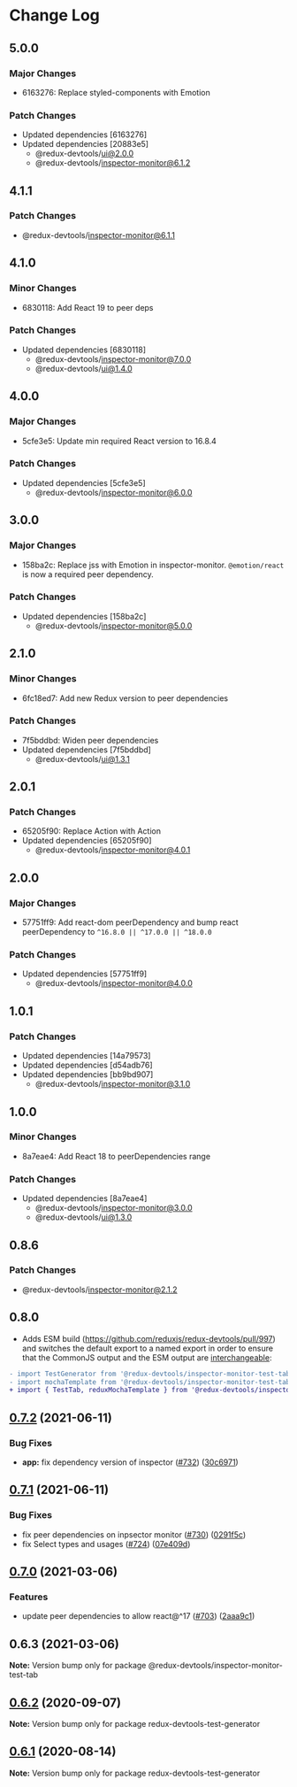 # Change Log

## 5.0.0

### Major Changes

- 6163276: Replace styled-components with Emotion

### Patch Changes

- Updated dependencies [6163276]
- Updated dependencies [20883e5]
  - @redux-devtools/ui@2.0.0
  - @redux-devtools/inspector-monitor@6.1.2

## 4.1.1

### Patch Changes

- @redux-devtools/inspector-monitor@6.1.1

## 4.1.0

### Minor Changes

- 6830118: Add React 19 to peer deps

### Patch Changes

- Updated dependencies [6830118]
  - @redux-devtools/inspector-monitor@7.0.0
  - @redux-devtools/ui@1.4.0

## 4.0.0

### Major Changes

- 5cfe3e5: Update min required React version to 16.8.4

### Patch Changes

- Updated dependencies [5cfe3e5]
  - @redux-devtools/inspector-monitor@6.0.0

## 3.0.0

### Major Changes

- 158ba2c: Replace jss with Emotion in inspector-monitor. `@emotion/react` is now a required peer dependency.

### Patch Changes

- Updated dependencies [158ba2c]
  - @redux-devtools/inspector-monitor@5.0.0

## 2.1.0

### Minor Changes

- 6fc18ed7: Add new Redux version to peer dependencies

### Patch Changes

- 7f5bddbd: Widen peer dependencies
- Updated dependencies [7f5bddbd]
  - @redux-devtools/ui@1.3.1

## 2.0.1

### Patch Changes

- 65205f90: Replace Action<unknown> with Action<string>
- Updated dependencies [65205f90]
  - @redux-devtools/inspector-monitor@4.0.1

## 2.0.0

### Major Changes

- 57751ff9: Add react-dom peerDependency and bump react peerDependency to `^16.8.0 || ^17.0.0 || ^18.0.0`

### Patch Changes

- Updated dependencies [57751ff9]
  - @redux-devtools/inspector-monitor@4.0.0

## 1.0.1

### Patch Changes

- Updated dependencies [14a79573]
- Updated dependencies [d54adb76]
- Updated dependencies [bb9bd907]
  - @redux-devtools/inspector-monitor@3.1.0

## 1.0.0

### Minor Changes

- 8a7eae4: Add React 18 to peerDependencies range

### Patch Changes

- Updated dependencies [8a7eae4]
  - @redux-devtools/inspector-monitor@3.0.0
  - @redux-devtools/ui@1.3.0

## 0.8.6

### Patch Changes

- @redux-devtools/inspector-monitor@2.1.2

## 0.8.0

- Adds ESM build (https://github.com/reduxjs/redux-devtools/pull/997) and switches the default export to a named export in order to ensure that the CommonJS output and the ESM output are [interchangeable](https://rollupjs.org/guide/en/#outputexports):

```diff
- import TestGenerator from '@redux-devtools/inspector-monitor-test-tab';
- import mochaTemplate from '@redux-devtools/inspector-monitor-test-tab/lib/redux/mocha';
+ import { TestTab, reduxMochaTemplate } from '@redux-devtools/inspector-monitor-test-tab';
```

## [0.7.2](https://github.com/reduxjs/redux-devtools/compare/@redux-devtools/inspector-monitor-test-tab@0.7.1...@redux-devtools/inspector-monitor-test-tab@0.7.2) (2021-06-11)

### Bug Fixes

- **app:** fix dependency version of inspector ([#732](https://github.com/reduxjs/redux-devtools/issues/732)) ([30c6971](https://github.com/reduxjs/redux-devtools/commit/30c6971d379c53ec1343a20240b73705751f7445))

## [0.7.1](https://github.com/reduxjs/redux-devtools/compare/@redux-devtools/inspector-monitor-test-tab@0.7.0...@redux-devtools/inspector-monitor-test-tab@0.7.1) (2021-06-11)

### Bug Fixes

- fix peer dependencies on inpsector monitor ([#730](https://github.com/reduxjs/redux-devtools/issues/730)) ([0291f5c](https://github.com/reduxjs/redux-devtools/commit/0291f5c95e4340a3b5e30a3efe76a1a1a2bb7f5e))
- fix Select types and usages ([#724](https://github.com/reduxjs/redux-devtools/issues/724)) ([07e409d](https://github.com/reduxjs/redux-devtools/commit/07e409de6a1c3d362929d854542df0c1d74ce18e))

## [0.7.0](https://github.com/reduxjs/redux-devtools/compare/@redux-devtools/inspector-monitor-test-tab@0.6.3...@redux-devtools/inspector-monitor-test-tab@0.7.0) (2021-03-06)

### Features

- update peer dependencies to allow react@^17 ([#703](https://github.com/reduxjs/redux-devtools/issues/703)) ([2aaa9c1](https://github.com/reduxjs/redux-devtools/commit/2aaa9c10a383e3a7ab20b3ab14639781fd7bb2eb))

## 0.6.3 (2021-03-06)

**Note:** Version bump only for package @redux-devtools/inspector-monitor-test-tab

## [0.6.2](https://github.com/reduxjs/redux-devtools/compare/redux-devtools-test-generator@0.6.1...redux-devtools-test-generator@0.6.2) (2020-09-07)

**Note:** Version bump only for package redux-devtools-test-generator

## [0.6.1](https://github.com/reduxjs/redux-devtools/compare/redux-devtools-test-generator@0.6.0...redux-devtools-test-generator@0.6.1) (2020-08-14)

**Note:** Version bump only for package redux-devtools-test-generator
